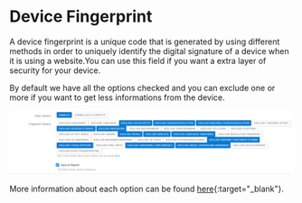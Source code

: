 # Device Fingerprint

A device fingerprint is a unique code that is generated by using different methods in order to uniquely identify the digital signature of a device when it is using a website.You can use this field if you want a extra layer of security for your device.

By default we have all the options checked and you can exclude one or more if you want to get less informations from the device.

![options](/action-form\form-fields\form-fields-types\security\assets\options.png)

More information about each option can be found [here](https://github.com/Valve/fingerprintjs2/wiki/List-of-options){:target="_blank"}.